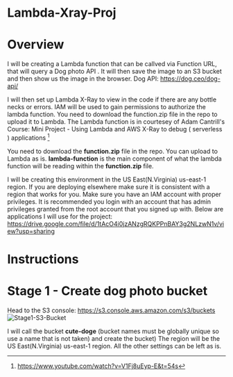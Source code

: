 # Lambda-Xray-Proj

# Overview 
I will be creating a Lambda function that can be callved via Function URL, that will query a Dog photo API . It will then save the image to an S3 bucket and then show us the image in the browser. 
Dog API: https://dog.ceo/dog-api/

I will then set up Lambda X-Ray to view in the code if there are any bottle necks or errors.
IAM will be used to gain permissions to authorize the lambda function.
You need to download the function.zip file in the repo to upload it to Lambda. 
The Lambda function is in courtesey of Adam Cantrill's Course: Mini Project - Using Lambda and AWS X-Ray to debug ( serverless ) applications [^1]

You need to download the **function.zip** file in the repo. You can upload to Lambda as is. 
**lambda-function** is the main component of what the lambda function will be reading within the **function.zip** file.

I will be creating this environment in the US East(N.Virginia) us-east-1 region. If you are deploying elsewhere make sure it is consistent with a region that works for you.
Make sure you have an IAM account with proper privileges. It is recommended you login with an account that has admin privileges granted from the root account that you signed up with.
Below are applications I will use for the project:
https://drive.google.com/file/d/1tAcO4i0jzANzgRQKPPnBAY3g2NLzwN1v/view?usp=sharing


# Instructions
# Stage 1  - Create dog photo bucket
Head to the S3 console: https://s3.console.aws.amazon.com/s3/buckets
![Stage1-S3-Bucket](https://github.com/Michael-DTran/Lambda-Xray-Proj/assets/112426094/a8f31cc1-930e-4e52-b22a-7cfeb05e1b51)

I will call the bucket **cute-doge** (bucket names must be globally unique so use a name that is not taken) and create the bucket)
The region will be the US East(N.Virginia) us-east-1 region. All the other settings can be left as is. 



[^1]: https://www.youtube.com/watch?v=V1Fj8uEyp-E&t=54s


